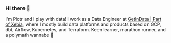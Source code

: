 ### Hi there 👋

I'm Piotr and I play with data! I work as a Data Engineer at [GetInData | Part of Xebia](https://getindata.com), where I mostly build data platforms and products based on GCP, dbt, Airflow, Kubernetes, and Terraform. Keen learner, marathon runner, and a polymath wannabe 🚀
